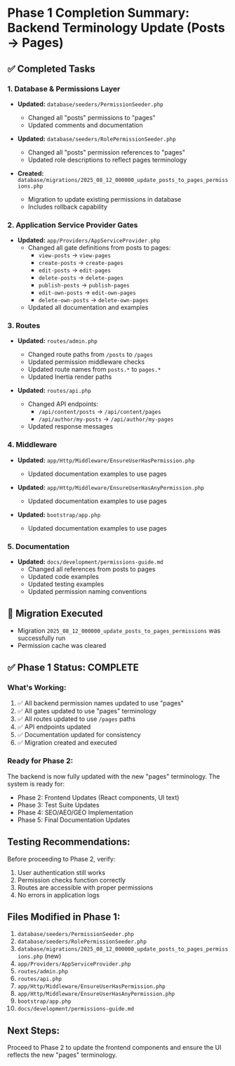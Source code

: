 # Phase 1 Completion Summary: Backend Terminology Update (Posts → Pages)

## ✅ Completed Tasks

### 1. Database & Permissions Layer
- **Updated:** `database/seeders/PermissionSeeder.php`
  - Changed all "posts" permissions to "pages"
  - Updated comments and documentation
  
- **Updated:** `database/seeders/RolePermissionSeeder.php`
  - Changed all "posts" permission references to "pages"
  - Updated role descriptions to reflect pages terminology

- **Created:** `database/migrations/2025_08_12_000000_update_posts_to_pages_permissions.php`
  - Migration to update existing permissions in database
  - Includes rollback capability

### 2. Application Service Provider Gates
- **Updated:** `app/Providers/AppServiceProvider.php`
  - Changed all gate definitions from posts to pages:
    - `view-posts` → `view-pages`
    - `create-posts` → `create-pages`
    - `edit-posts` → `edit-pages`
    - `delete-posts` → `delete-pages`
    - `publish-posts` → `publish-pages`
    - `edit-own-posts` → `edit-own-pages`
    - `delete-own-posts` → `delete-own-pages`
  - Updated all documentation and examples

### 3. Routes
- **Updated:** `routes/admin.php`
  - Changed route paths from `/posts` to `/pages`
  - Updated permission middleware checks
  - Updated route names from `posts.*` to `pages.*`
  - Updated Inertia render paths

- **Updated:** `routes/api.php`
  - Changed API endpoints:
    - `/api/content/posts` → `/api/content/pages`
    - `/api/author/my-posts` → `/api/author/my-pages`
  - Updated response messages

### 4. Middleware
- **Updated:** `app/Http/Middleware/EnsureUserHasPermission.php`
  - Updated documentation examples to use pages

- **Updated:** `app/Http/Middleware/EnsureUserHasAnyPermission.php`
  - Updated documentation examples to use pages

- **Updated:** `bootstrap/app.php`
  - Updated documentation examples to use pages

### 5. Documentation
- **Updated:** `docs/development/permissions-guide.md`
  - Changed all references from posts to pages
  - Updated code examples
  - Updated testing examples
  - Updated permission naming conventions

## 🔄 Migration Executed
- Migration `2025_08_12_000000_update_posts_to_pages_permissions` was successfully run
- Permission cache was cleared

## ✅ Phase 1 Status: COMPLETE

### What's Working:
1. ✅ All backend permission names updated to use "pages"
2. ✅ All gates updated to use "pages" terminology
3. ✅ All routes updated to use `/pages` paths
4. ✅ API endpoints updated
5. ✅ Documentation updated for consistency
6. ✅ Migration created and executed

### Ready for Phase 2:
The backend is now fully updated with the new "pages" terminology. The system is ready for:
- Phase 2: Frontend Updates (React components, UI text)
- Phase 3: Test Suite Updates
- Phase 4: SEO/AEO/GEO Implementation
- Phase 5: Final Documentation Updates

## Testing Recommendations:
Before proceeding to Phase 2, verify:
1. User authentication still works
2. Permission checks function correctly
3. Routes are accessible with proper permissions
4. No errors in application logs

## Files Modified in Phase 1:
1. `database/seeders/PermissionSeeder.php`
2. `database/seeders/RolePermissionSeeder.php`
3. `database/migrations/2025_08_12_000000_update_posts_to_pages_permissions.php` (new)
4. `app/Providers/AppServiceProvider.php`
5. `routes/admin.php`
6. `routes/api.php`
7. `app/Http/Middleware/EnsureUserHasPermission.php`
8. `app/Http/Middleware/EnsureUserHasAnyPermission.php`
9. `bootstrap/app.php`
10. `docs/development/permissions-guide.md`

## Next Steps:
Proceed to Phase 2 to update the frontend components and ensure the UI reflects the new "pages" terminology.
